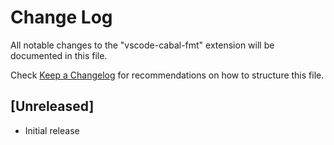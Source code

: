 # Change Log

All notable changes to the "vscode-cabal-fmt" extension will be documented in this file.

Check [Keep a Changelog](http://keepachangelog.com/) for recommendations on how to structure this file.

## [Unreleased]

- Initial release